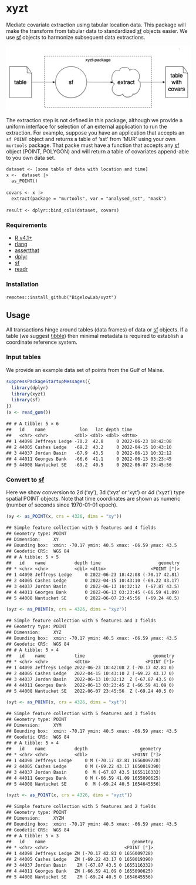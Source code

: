 xyzt
================

Mediate covariate extraction using tabular location data. This package
will make the transform from tabular data to standardized
[sf](https://CRAN.R-project.org/package=sf) objects easier. We use
[sf](https://CRAN.R-project.org/package=sf) objects to harmonize
subsequent data extractions.

![xyzt](inst/images/xyzt.png)

The extraction step is not defined in this package, although we provide
a uniform interface for selection of an external application to run the
extraction. For example, suppose you have an application that accepts an
`sf POINT` object and returns a table of ‘sst’ from ‘MUR’ using your own
`murtools` package. That packe must have a function that accepts any
[sf](https://CRAN.R-project.org/package=sf) object (POINT, POLYGON) and
will return a table of covariates append-able to you own data set.

    dataset <- [some table of data with location and time]
    x <-  dataset |>
      as_POINT() 
      
    covars <- x |>
      extract(package = "murtools", var = "analysed_sst", "mask")
      
    result <- dplyr::bind_cols(dataset, covars)

### Requirements

-   [R v4.1+](https://www.r-project.org/)
-   [rlang](https://CRAN.R-project.org/package=rlang)
-   [assertthat](https://CRAN.R-project.org/package=httr)
-   [dplyr](https://CRAN.R-project.org/package=httr)
-   [sf](https://CRAN.R-project.org/package=sf)
-   [readr](https://CRAN.R-project.org/package=readr)

### Installation

    remotes::install_github("BigelowLab/xyzt")

## Usage

All transactions hinge around tables (data frames) of data or
[sf](https://CRAN.R-project.org/package=sf) objects. If a table (we
suggest [tibble](https://CRAN.R-project.org/package=tibble)) then
minimal metadata is required to establish a coordinate reference system.

### Input tables

We provide an example data set of points from the Gulf of Maine.

``` r
suppressPackageStartupMessages({
  library(dplyr)
  library(xyzt)
  library(sf)
})
(x <- read_gom())
```

    ## # A tibble: 5 × 6
    ##   id    name             lon   lat depth time               
    ##   <chr> <chr>          <dbl> <dbl> <dbl> <dttm>             
    ## 1 44098 Jeffreys Ledge -70.2  42.8     0 2022-06-23 18:42:08
    ## 2 44005 Cashes Ledge   -69.2  43.2     0 2022-04-15 10:43:10
    ## 3 44037 Jordan Basin   -67.9  43.5     0 2022-06-13 10:32:12
    ## 4 44011 Georges Bank   -66.6  41.1     0 2022-06-13 03:23:45
    ## 5 44008 Nantucket SE   -69.2  40.5     0 2022-06-07 23:45:56

### Convert to [sf](https://CRAN.R-project.org/package=sf)

Here we show conversion to 2d (‘xy’), 3d (‘xyz’ or ‘xyt’) or 4d (‘xyzt’)
type spatial POINT objects. Note that time coordinates are shown as
numeric (number of seconds since 1970-01-01 epoch).

``` r
(xy <- as_POINT(x, crs = 4326, dims = "xy"))
```

    ## Simple feature collection with 5 features and 4 fields
    ## Geometry type: POINT
    ## Dimension:     XY
    ## Bounding box:  xmin: -70.17 ymin: 40.5 xmax: -66.59 ymax: 43.5
    ## Geodetic CRS:  WGS 84
    ## # A tibble: 5 × 5
    ##   id    name           depth time                      geometry
    ## * <chr> <chr>          <dbl> <dttm>                 <POINT [°]>
    ## 1 44098 Jeffreys Ledge     0 2022-06-23 18:42:08 (-70.17 42.81)
    ## 2 44005 Cashes Ledge       0 2022-04-15 10:43:10 (-69.22 43.17)
    ## 3 44037 Jordan Basin       0 2022-06-13 10:32:12  (-67.87 43.5)
    ## 4 44011 Georges Bank       0 2022-06-13 03:23:45 (-66.59 41.09)
    ## 5 44008 Nantucket SE       0 2022-06-07 23:45:56  (-69.24 40.5)

``` r
(xyz <- as_POINT(x, crs = 4326, dims = "xyz"))
```

    ## Simple feature collection with 5 features and 3 fields
    ## Geometry type: POINT
    ## Dimension:     XYZ
    ## Bounding box:  xmin: -70.17 ymin: 40.5 xmax: -66.59 ymax: 43.5
    ## Geodetic CRS:  WGS 84
    ## # A tibble: 5 × 4
    ##   id    name           time                          geometry
    ## * <chr> <chr>          <dttm>                     <POINT [°]>
    ## 1 44098 Jeffreys Ledge 2022-06-23 18:42:08 Z (-70.17 42.81 0)
    ## 2 44005 Cashes Ledge   2022-04-15 10:43:10 Z (-69.22 43.17 0)
    ## 3 44037 Jordan Basin   2022-06-13 10:32:12  Z (-67.87 43.5 0)
    ## 4 44011 Georges Bank   2022-06-13 03:23:45 Z (-66.59 41.09 0)
    ## 5 44008 Nantucket SE   2022-06-07 23:45:56  Z (-69.24 40.5 0)

``` r
(xyt <- as_POINT(x, crs = 4326, dims = "xyt"))
```

    ## Simple feature collection with 5 features and 3 fields
    ## Geometry type: POINT
    ## Dimension:     XYM
    ## Bounding box:  xmin: -70.17 ymin: 40.5 xmax: -66.59 ymax: 43.5
    ## Geodetic CRS:  WGS 84
    ## # A tibble: 5 × 4
    ##   id    name           depth                    geometry
    ## * <chr> <chr>          <dbl>                 <POINT [°]>
    ## 1 44098 Jeffreys Ledge     0 M (-70.17 42.81 1656009728)
    ## 2 44005 Cashes Ledge       0 M (-69.22 43.17 1650019390)
    ## 3 44037 Jordan Basin       0  M (-67.87 43.5 1655116332)
    ## 4 44011 Georges Bank       0 M (-66.59 41.09 1655090625)
    ## 5 44008 Nantucket SE       0  M (-69.24 40.5 1654645556)

``` r
(xyzt <- as_POINT(x, crs = 4326, dims = "xyzt"))
```

    ## Simple feature collection with 5 features and 2 fields
    ## Geometry type: POINT
    ## Dimension:     XYZM
    ## Bounding box:  xmin: -70.17 ymin: 40.5 xmax: -66.59 ymax: 43.5
    ## Geodetic CRS:  WGS 84
    ## # A tibble: 5 × 3
    ##   id    name                                 geometry
    ## * <chr> <chr>                             <POINT [°]>
    ## 1 44098 Jeffreys Ledge ZM (-70.17 42.81 0 1656009728)
    ## 2 44005 Cashes Ledge   ZM (-69.22 43.17 0 1650019390)
    ## 3 44037 Jordan Basin    ZM (-67.87 43.5 0 1655116332)
    ## 4 44011 Georges Bank   ZM (-66.59 41.09 0 1655090625)
    ## 5 44008 Nantucket SE    ZM (-69.24 40.5 0 1654645556)
